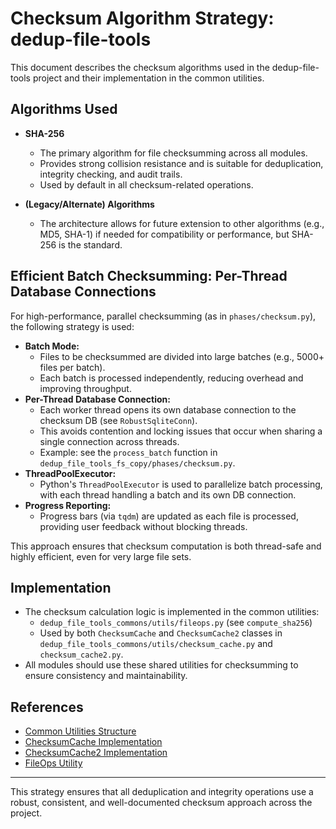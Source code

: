 # Checksum Algorithm Strategy: dedup-file-tools

This document describes the checksum algorithms used in the dedup-file-tools project and their implementation in the common utilities.

## Algorithms Used

- **SHA-256**
  - The primary algorithm for file checksumming across all modules.
  - Provides strong collision resistance and is suitable for deduplication, integrity checking, and audit trails.
  - Used by default in all checksum-related operations.

- **(Legacy/Alternate) Algorithms**
  - The architecture allows for future extension to other algorithms (e.g., MD5, SHA-1) if needed for compatibility or performance, but SHA-256 is the standard.


## Efficient Batch Checksumming: Per-Thread Database Connections

For high-performance, parallel checksumming (as in `phases/checksum.py`), the following strategy is used:

- **Batch Mode:**
  - Files to be checksummed are divided into large batches (e.g., 5000+ files per batch).
  - Each batch is processed independently, reducing overhead and improving throughput.
- **Per-Thread Database Connection:**
  - Each worker thread opens its own database connection to the checksum DB (see `RobustSqliteConn`).
  - This avoids contention and locking issues that occur when sharing a single connection across threads.
  - Example: see the `process_batch` function in `dedup_file_tools_fs_copy/phases/checksum.py`.
- **ThreadPoolExecutor:**
  - Python's `ThreadPoolExecutor` is used to parallelize batch processing, with each thread handling a batch and its own DB connection.
- **Progress Reporting:**
  - Progress bars (via `tqdm`) are updated as each file is processed, providing user feedback without blocking threads.

This approach ensures that checksum computation is both thread-safe and highly efficient, even for very large file sets.

## Implementation

- The checksum calculation logic is implemented in the common utilities:
  - `dedup_file_tools_commons/utils/fileops.py` (see `compute_sha256`)
  - Used by both `ChecksumCache` and `ChecksumCache2` classes in `dedup_file_tools_commons/utils/checksum_cache.py` and `checksum_cache2.py`.
- All modules should use these shared utilities for checksumming to ensure consistency and maintainability.

## References
- [Common Utilities Structure](strategy-20250721-commons-utilities.md)
- [ChecksumCache Implementation](../../dedup_file_tools_commons/utils/checksum_cache.py)
- [ChecksumCache2 Implementation](../../dedup_file_tools_commons/utils/checksum_cache2.py)
- [FileOps Utility](../../dedup_file_tools_commons/utils/fileops.py)

---

This strategy ensures that all deduplication and integrity operations use a robust, consistent, and well-documented checksum approach across the project.

